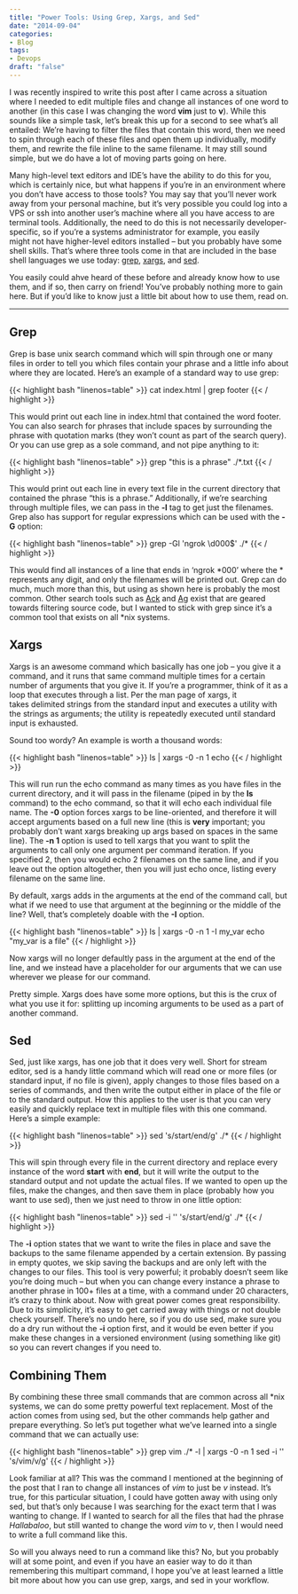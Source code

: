 ```yaml
---
title: "Power Tools: Using Grep, Xargs, and Sed"
date: "2014-09-04"
categories:
- Blog
tags:
- Devops
draft: "false"
---
```

I was recently inspired to write this post after I came across a situation where I needed to edit multiple files and change all instances of one word to another (in this case I was changing the word **vim** just to **v**). While this sounds like a simple task, let’s break this up for a second to see what’s all entailed: We’re having to filter the files that contain this word, then we need to spin through each of these files and open them up individually, modify them, and rewrite the file inline to the same filename. It may still sound simple, but we do have a lot of moving parts going on here.

Many high-level text editors and IDE’s have the ability to do this for you, which is certainly nice, but what happens if you’re in an environment where you don’t have access to those tools? You may say that you’ll never work away from your personal machine, but it’s very possible you could log into a VPS or ssh into another user’s machine where all you have access to are terminal tools. Additionally, the need to do this is not necessarily developer-specific, so if you’re a systems administrator for example, you easily might not have higher-level editors installed – but you probably have some shell skills. That’s where three tools come in that are included in the base shell languages we use today: [grep](http://linux.die.net/man/1/grep "Grep"), [xargs](http://linux.die.net/man/1/xargs "Xargs"), and [sed](http://linux.die.net/man/1/sed "Sed").

You easily could ahve heard of these before and already know how to use them, and if so, then carry on friend! You’ve probably nothing more to gain here. But if you’d like to know just a little bit about how to use them, read on.

* * *

Grep
----

Grep is base unix search command which will spin through one or many files in order to tell you which files contain your phrase and a little info about where they are located. Here’s an example of a standard way to use grep:

{{< highlight bash "linenos=table" >}}
cat index.html | grep footer
{{< / highlight >}}

This would print out each line in index.html that contained the word footer. You can also search for phrases that include spaces by surrounding the phrase with quotation marks (they won’t count as part of the search query). Or you can use grep as a sole command, and not pipe anything to it:

{{< highlight bash "linenos=table" >}}
grep "this is a phrase" ./*.txt
{{< / highlight >}}

This would print out each line in every text file in the current directory that contained the phrase “this is a phrase.” Additionally, if we’re searching through multiple files, we can pass in the **\-l** tag to get just the filenames. Grep also has support for regular expressions which can be used with the **\-G** option:

{{< highlight bash "linenos=table" >}}
grep -Gl 'ngrok \d000$' ./*
{{< / highlight >}}

This would find all instances of a line that ends in ‘ngrok \*000’ where the \* represents any digit, and only the filenames will be printed out. Grep can do much, much more than this, but using as shown here is probably the most common. Other search tools such as [Ack](http://beyondgrep.com/ "Ack") and [Ag](https://github.com/ggreer/the_silver_searcher "Ag") exist that are geared towards filtering source code, but I wanted to stick with grep since it’s a common tool that exists on all \*nix systems.

Xargs
-----

Xargs is an awesome command which basically has one job – you give it a command, and it runs that same command multiple times for a certain number of arguments that you give it. If you’re a programmer, think of it as a loop that executes through a list. Per the man page of xargs, it takes delimited strings from the standard input and executes a utility with the strings as arguments; the utility is repeatedly executed until standard input is exhausted.

Sound too wordy? An example is worth a thousand words:

{{< highlight bash "linenos=table" >}}
ls | xargs -0 -n 1 echo
{{< / highlight >}}

This will run run the echo command as many times as you have files in the current directory, and it will pass in the filename (piped in by the **ls** command) to the echo command, so that it will echo each individual file name. The **\-0** option forces xargs to be line-oriented, and therefore it will accept arguments based on a full new line (this is **very** important; you probably don’t want xargs breaking up args based on spaces in the same line). The **\-n 1** option is used to tell xargs that you want to split the arguments to call only one argument per command iteration. If you specified 2, then you would echo 2 filenames on the same line, and if you leave out the option altogether, then you will just echo once, listing every filename on the same line.

By default, xargs adds in the arguments at the end of the command call, but what if we need to use that argument at the beginning or the middle of the line? Well, that’s completely doable with the **\-I** option.

{{< highlight bash "linenos=table" >}}
ls | xargs -0 -n 1 -I my_var echo "my_var is a file"
{{< / highlight >}}

Now xargs will no longer defaultly pass in the argument at the end of the line, and we instead have a placeholder for our arguments that we can use wherever we please for our command.

Pretty simple. Xargs does have some more options, but this is the crux of what you use it for: splitting up incoming arguments to be used as a part of another command.

Sed
---

Sed, just like xargs, has one job that it does very well. Short for stream editor, sed is a handy little command which will read one or more files (or standard input, if no file is given), apply changes to those files based on a series of commands, and then write the output either in place of the file or to the standard output. How this applies to the user is that you can very easily and quickly replace text in multiple files with this one command. Here’s a simple example:

{{< highlight bash "linenos=table" >}}
sed 's/start/end/g' ./*
{{< / highlight >}}

This will spin through every file in the current directory and replace every instance of the word **start** with **end**, but it will write the output to the standard output and not update the actual files. If we wanted to open up the files, make the changes, and then save them in place (probably how you want to use sed), then we just need to throw in one little option:

{{< highlight bash "linenos=table" >}}
sed -i '' 's/start/end/g' ./*
{{< / highlight >}}

The **\-i** option states that we want to write the files in place and save the backups to the same filename appended by a certain extension. By passing in empty quotes, we skip saving the backups and are only left with the changes to our files. This tool is very powerful; it probably doesn’t seem like you’re doing much – but when you can change every instance a phrase to another phrase in 100+ files at a time, with a command under 20 characters, it’s crazy to think about. Now with great power comes great responsibility. Due to its simplicity, it’s easy to get carried away with things or not double check yourself. There’s no undo here, so if you do use sed, make sure you do a dry run without the **\-i** option first, and it would be even better if you make these changes in a versioned environment (using something like git) so you can revert changes if you need to.

Combining Them
--------------

By combining these three small commands that are common across all \*nix systems, we can do some pretty powerful text replacement. Most of the action comes from using sed, but the other commands help gather and prepare everything. So let’s put together what we’ve learned into a single command that we can actually use:

{{< highlight bash "linenos=table" >}}
grep vim ./* -l | xargs -0 -n 1 sed -i '' 's/vim/v/g'
{{< / highlight >}}

Look familiar at all? This was the command I mentioned at the beginning of the post that I ran to change all instances of _vim_ to just be _v_ instead. It’s true, for this particular situation, I could have gotten away with using only sed, but that’s only because I was searching for the exact term that I was wanting to change. If I wanted to search for all the files that had the phrase _Hallabaloo_, but still wanted to change the word _vim_ to _v_, then I would need to write a full command like this.

So will you always need to run a command like this? No, but you probably will at some point, and even if you have an easier way to do it than remembering this multipart command, I hope you’ve at least learned a little bit more about how you can use grep, xargs, and sed in your workflow.
